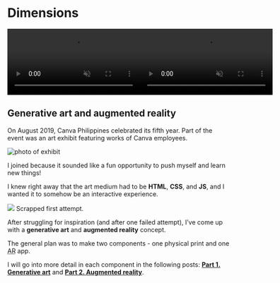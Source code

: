 <!--{
	"template": "work",
	"data": "projects_byid.dimensions"
}-->

# Dimensions

<span class="bleed">
<div style="display: flex; max-height: 60vh">
  <video muted autoplay loop playsinline style="flex: 1 1 auto; object-fit: cover">
    <source src="../video/dimensions_2.mp4">
    <a href="../video/dimensions_2.mp4">Reaction video</a>
  </video>
  <video muted autoplay loop playsinline style="flex: 1 1 auto; object-fit: cover">
    <source src="../video/dimensions_3.mp4">
    <a href="../video/dimensions_3.mp4">Reaction video</a>
  </video>
</div>
</span>

## Generative art and augmented reality

On August 2019, Canva Philippines celebrated its fifth year. Part of the event was an art exhibit featuring works of Canva employees.

![photo of exhibit](../img/dimensions_exhibit.jpg)

I joined because it sounded like a fun opportunity to push myself and learn new things!

I knew right away that the art medium had to be **HTML**, **CSS**, and **JS**, and I wanted it to somehow be an interactive experience.

<span>![](../img/dimensions_xlikha.jpg)
	<span class="caption">Scrapped first attempt.</span>
</span>

After struggling for inspiration (and after one failed attempt), I’ve come up with a **generative art** and **augmented reality** concept.

The general plan was to make two components - one physical print and one <abbr title="augmented reality">AR</abbr> app.

I will go into more detail in each component in the following posts: [**Part 1. Generative art**](dimensions1.html) and [**Part 2. Augmented reality**](dimensions2.html).
